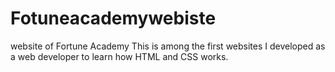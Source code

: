 # Fotuneacademywebiste
website of Fortune Academy
This is among the first websites I developed as a web developer to learn how HTML and CSS works. 
